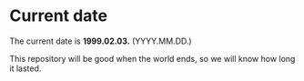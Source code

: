# Current date

The current date is **1999.02.03.** (YYYY.MM.DD.)

This repository will be good when the world ends, so we will know how long it lasted.